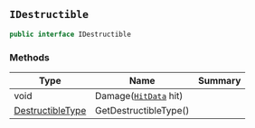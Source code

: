 ## `IDestructible`

```csharp
public interface IDestructible
```

### Methods

| Type | Name | Summary | 
| --- | --- | --- | 
| void | Damage([`HitData`](./HitData.md) hit) |  | 
| [DestructibleType](./DestructibleType.md) | GetDestructibleType() |  | 


